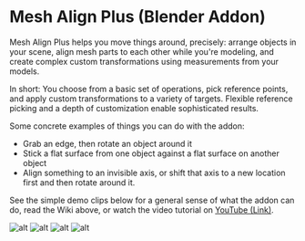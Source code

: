 # Mesh Align Plus (Blender Addon)
Mesh Align Plus helps you move things around, precisely: arrange objects in your scene, align mesh parts to each other while you're modeling, and create complex custom transformations using measurements from your models.

In short: You choose from a basic set of operations, pick reference points, and apply custom transformations to a variety of targets. Flexible reference picking and a depth of customization enable sophisticated results.

Some concrete examples of things you can do with the addon:
* Grab an edge, then rotate an object around it
* Stick a flat surface from one object against a flat surface on another object
* Align something to an invisible axis, or shift that axis to a new location first and then rotate around it.

See the simple demo clips below for a general sense of what the addon can do, read the Wiki above, or watch the video tutorial on <a href="https://youtu.be/VBoic2MIC8U">YouTube (Link)</a>.

![alt](http://i.imgur.com/hro9YEB.gif)
![alt](http://i.imgur.com/VSkjGdN.gif)
![alt](http://i.imgur.com/qlUZwPC.gif)
![alt](http://i.imgur.com/JOa7Fcd.gif)
